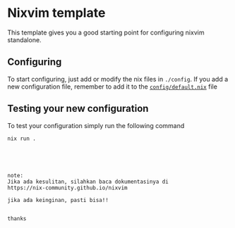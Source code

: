 # Nixvim template

This template gives you a good starting point for configuring nixvim standalone.

## Configuring

To start configuring, just add or modify the nix files in `./config`.
If you add a new configuration file, remember to add it to the
[`config/default.nix`](./config/default.nix) file

## Testing your new configuration

To test your configuration simply run the following command

```
nix run .





note:
Jika ada kesulitan, silahkan baca dokumentasinya di 
https://nix-community.github.io/nixvim

jika ada keinginan, pasti bisa!!


thanks





```
